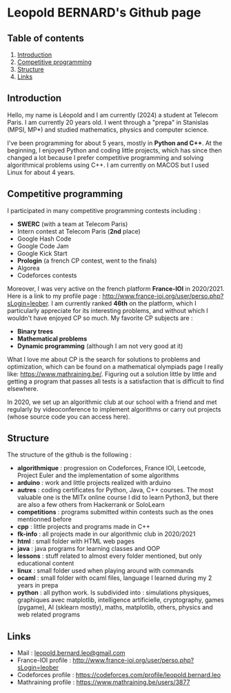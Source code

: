 # Leopold BERNARD's Github page

## Table of contents

1. [Introduction](#introduction)
2. [Competitive programming](#competitive-programming)
3. [Structure](#structure)
4. [Links](#links)

## Introduction

Hello, my name is Léopold and I am currently (2024) a student at Telecom Paris. I am currently 20 years old. I went through a "prepa" in Stanislas (MPSI, MP*) and studied mathematics, physics and computer science.

I've been programming for about 5 years, mostly in **Python and C++**. At the beginning, I enjoyed Python and coding little projects, which has since then changed a lot because I prefer competitive programming and solving algorithmical problems using C++. I am currently on MACOS but I used Linux for about 4 years.

## Competitive programming

I participated in many competitive programming contests including :
- **SWERC** (with a team at Telecom Paris)
- Intern contest at Telecom Paris (__2nd__ place)
- Google Hash Code
- Google Code Jam
- Google Kick Start
- **Prologin** (a french CP contest, went to the finals)
- Algorea
- Codeforces contests

Moreover, I was very active on the french platform **France-IOI** in 2020/2021.
Here is a link to my profile page : http://www.france-ioi.org/user/perso.php?sLogin=leober. I am currently ranked __46th__ on the platform, which I particularly appreciate for its interesting problems, and without which I wouldn't have enjoyed CP so much. My favorite CP subjects are :
- **Binary trees**
- **Mathematical problems**
- **Dynamic programming** (although I am not very good at it)

What I love me about CP is the search for solutions to problems and optimization, which can be found on a mathematical olympiads page I really like: https://www.mathraining.be/. Figuring out a solution little by little and getting a program that passes all tests is a satisfaction that is difficult to find elsewhere.

In 2020, we set up an algorithmic club at our school with a friend and met regularly by videoconference to implement algorithms or carry out projects (whose source code you can access here). 

## Structure 


The structure of the github is the following : 
- **algorithmique** : progression on Codeforces, France IOI, Leetcode, Project Euler and the implementation of some algorithms
- **arduino** : work and little projects realized with arduino
- **autres** : coding certificates for Python, Java, C++ courses. The most valuable one is the MITx online course I did to learn Python3, but there are also a few others from Hackerrank or SoloLearn
- **competitions** : programs submitted within contests such as the ones mentionned before
- **cpp** : little projects and programs made in C++
- **fk-info** : all projects made in our algorithmic club in 2020/2021
- **html** : small folder with HTML web pages
- **java** : java programs for learning classes and OOP
- **lessons** : stuff related to almost every folder mentioned, but only educational content
- **linux** : small folder used when playing around with commands
- **ocaml** : small folder with ocaml files, language I learned during my 2 years in prepa
- **python** : all python work. Is subdivided into : simulations physiques, graphiques avec matplotlib, intelligence artificielle, cryptography, games (pygame), AI (sklearn mostly), maths, matplotlib, others, physics and web related programs

## Links

- Mail : [leopold.bernard.leo@gmail.com](mailto:leopold.bernard.leo@gmail.com)
- France-IOI profile : http://www.france-ioi.org/user/perso.php?sLogin=leober
- Codeforces profile : https://codeforces.com/profile/leopold.bernard.leo
- Mathraining profile : https://www.mathraining.be/users/3877
